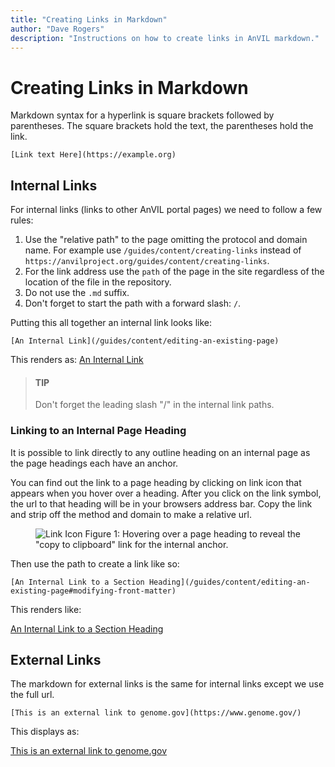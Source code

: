 ```yaml
---
title: "Creating Links in Markdown"
author: "Dave Rogers"
description: "Instructions on how to create links in AnVIL markdown."
---
```


# Creating Links in Markdown

Markdown syntax for a hyperlink is square brackets followed by parentheses. The square brackets hold the text, the parentheses hold the link.

```
[Link text Here](https://example.org)
```

## Internal Links

For internal links (links to other AnVIL portal pages) we need to follow a few rules:

1. Use the "relative path" to the page omitting the protocol and domain name. For example use `/guides/content/creating-links` instead of `https://anvilproject.org/guides/content/creating-links`.
1. For the link address use the `path` of the page in the site regardless of the location of the file in the repository.
1. Do not use the `.md` suffix.
1. Don't forget to start the path with a forward slash: `/`.

Putting this all together an internal link looks like:

```
[An Internal Link](/guides/content/editing-an-existing-page)
```

This renders as: [An Internal Link](/guides/content/editing-an-existing-page)

>#### TIP
> Don't forget the leading slash "/" in the internal link paths.

### Linking to an Internal Page Heading

It is possible to link directly to any outline heading on an internal page as the page headings each have an anchor. 

You can find out the link to a page heading by clicking on link icon that appears when you hover over a heading. After you click on the link symbol, the url to that heading will be in your browsers address bar. Copy the link and strip off the method and domain to make a relative url. 

<figure>
<img src="../_images/internal-link.png" alt="Link Icon"/>
<figure-caption>Figure 1: Hovering over a page heading to reveal the "copy to clipboard" link for the internal anchor.</figure-caption>
</figure>

Then use the path to create a link like so:

```
[An Internal Link to a Section Heading](/guides/content/editing-an-existing-page#modifying-front-matter)
```

This renders like:

[An Internal Link to a Section Heading](/guides/content/editing-an-existing-page#modifying-front-matter)

## External Links

The markdown for external links is the same for internal links except we use the full url.
 
```
[This is an external link to genome.gov](https://www.genome.gov/)
```

This displays as:

[This is an external link to genome.gov](https://www.genome.gov/)
